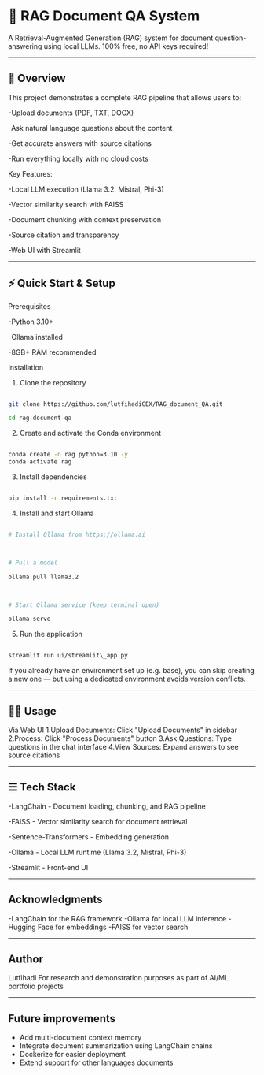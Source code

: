 # 🧠 RAG Document QA System



A Retrieval-Augmented Generation (RAG) system for document question-answering using local LLMs. 100% free, no API keys required!



---



## 🔎 Overview



This project demonstrates a complete RAG pipeline that allows users to:

-Upload documents (PDF, TXT, DOCX)

-Ask natural language questions about the content

-Get accurate answers with source citations

-Run everything locally with no cloud costs



Key Features:

-Local LLM execution (Llama 3.2, Mistral, Phi-3)

-Vector similarity search with FAISS

-Document chunking with context preservation

-Source citation and transparency

-Web UI with Streamlit



---



## ⚡ Quick Start & Setup

Prerequisites

-Python 3.10+

-Ollama installed

-8GB+ RAM recommended



Installation



1. Clone the repository

```bash

git clone https://github.com/lutfihadiCEX/RAG_document_QA.git

cd rag-document-qa

```

2. Create and activate the Conda environment

```bash

conda create -n rag python=3.10 -y
conda activate rag

```

3. Install dependencies

```bash

pip install -r requirements.txt

```



4. Install and start Ollama

```bash

# Install Ollama from https://ollama.ai



# Pull a model

ollama pull llama3.2



# Start Ollama service (keep terminal open)

ollama serve

```



5. Run the application

```bash

streamlit run ui/streamlit\_app.py

```

If you already have an environment set up (e.g. base), you can skip creating a new one — but using a dedicated environment avoids version conflicts.

---

## 👨‍💻 Usage

Via Web UI
1.Upload Documents: Click "Upload Documents" in sidebar
2.Process: Click "Process Documents" button
3.Ask Questions: Type questions in the chat interface
4.View Sources: Expand answers to see source citations

---

## ☰ Tech Stack

-LangChain - Document loading, chunking, and RAG pipeline

-FAISS - Vector similarity search for document retrieval

-Sentence-Transformers - Embedding generation

-Ollama - Local LLM runtime (Llama 3.2, Mistral, Phi-3)

-Streamlit - Front-end UI

---

## Acknowledgments

-LangChain for the RAG framework
-Ollama for local LLM inference
-Hugging Face for embeddings
-FAISS for vector search

---

## Author
Lutfihadi
For research and demonstration purposes as part of AI/ML portfolio projects

---

## Future improvements

- Add multi-document context memory  
- Integrate document summarization using LangChain chains  
- Dockerize for easier deployment  
- Extend support for other languages documents

